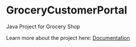 # GroceryCustomerPortal
Java Project for Grocery Shop

Learn more about the project here: [Documentation](https://github.com/RushmaBajracharya/GroceryCustomerPortal/blob/main/Documentation.pdf)
